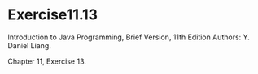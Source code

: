 # Exercise11.13
Introduction to Java Programming, Brief Version, 11th Edition Authors: Y. Daniel Liang.

Chapter 11, Exercise 13.
